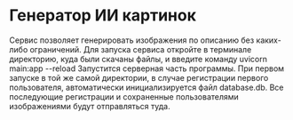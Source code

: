 # Генератор ИИ картинок
Сервис позволяет генерировать изображения по описанию без каких-либо ограничений.
Для запуска сервиса откройте в терминале директорию, куда были скачаны файлы, и введите команду uvicorn main:app --reload
Запустится серверная часть программы. При первом запуске в той же самой директории, в случае регистрации первого пользователя, автоматически инициализируется файл database.db. Все последующие регистрации и сохраненные пользователями изображениями будут отправляться туда.
